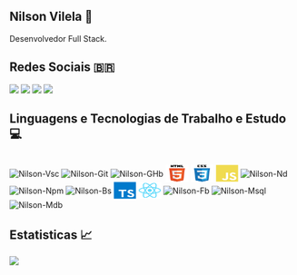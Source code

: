 ## Nilson Vilela 🧔
<div> 
Desenvolvedor Full Stack.
</div>

## Redes Sociais 🇧🇷
<div> 
  <a href="https://www.youtube.com/channel/UCZSqTq_VPQ7PtrFqmvmHtvQ" target="_blank"><img src="https://img.shields.io/badge/YouTube-FF0000?style=for-the-badge&logo=youtube&logoColor=white" target="_blank"></a>
  <a href="https://instagram.com/nilson.vilela.1" target="_blank"><img src="https://img.shields.io/badge/-Instagram-%23E4405F?style=for-the-badge&logo=instagram&logoColor=white"   target="_blank"></a>
  <a href = "mailto:nilsonsvilela@gmail.com"><img src="https://img.shields.io/badge/-Gmail-%23333?style=for-the-badge&logo=gmail&logoColor=white" target="_blank"></a>
  <a href="www.linkedin.com/in/nilson-vilela-2a84b5204" target="_blank"><img src="https://img.shields.io/badge/-LinkedIn-%230077B5?style=for-the-badge&logo=linkedin&logoColor=white" target="_blank"></a>  
</div>

## Linguagens e Tecnologias de Trabalho e Estudo 💻
<div style="display: inline_block"><br>
  <img align="center" alt="Nilson-Vsc" height="30" width="40" src="https://cdn.jsdelivr.net/gh/devicons/devicon@latest/icons/vscode/vscode-original.svg" />   
  <img align="center" alt="Nilson-Git" height="30" width="40" src="https://cdn.jsdelivr.net/gh/devicons/devicon@latest/icons/git/git-original-wordmark.svg"/>
  <img align="center" alt="Nilson-GHb" height="30" width="40" src="https://cdn.jsdelivr.net/gh/devicons/devicon@latest/icons/github/github-original-wordmark.svg" />
  <img align="center" alt="Nilson-HTML" height="30" width="40" src="https://raw.githubusercontent.com/devicons/devicon/master/icons/html5/html5-original-wordmark.svg">
  <img align="center" alt="Nilson-CSS" height="30" width="40" src="https://raw.githubusercontent.com/devicons/devicon/master/icons/css3/css3-original-wordmark.svg">          
  <img align="center" alt="Nilson-Js" height="30" width="40" src="https://raw.githubusercontent.com/devicons/devicon/master/icons/javascript/javascript-plain.svg">
  <img align="center" alt="Nilson-Nd" height="30" width="40" src="https://cdn.jsdelivr.net/gh/devicons/devicon@latest/icons/nodejs/nodejs-original-wordmark.svg" />
  <img align="center" alt="Nilson-Npm" height="30" width="40" src="https://cdn.jsdelivr.net/gh/devicons/devicon@latest/icons/npm/npm-original-wordmark.svg" />                
  <img align="center" alt="Nilson-Bs" height="30" width="40" src="https://cdn.jsdelivr.net/gh/devicons/devicon@latest/icons/bootstrap/bootstrap-original.svg" />
  <img align="center" alt="Nilson-Ts" height="30" width="40" src="https://raw.githubusercontent.com/devicons/devicon/master/icons/typescript/typescript-plain.svg">
  <img align="center" alt="Nilson-React" height="30" width="40" src="https://raw.githubusercontent.com/devicons/devicon/master/icons/react/react-original.svg">
  <img align="center" alt="Nilson-Fb" height="30" width="40" src="https://cdn.jsdelivr.net/gh/devicons/devicon@latest/icons/firebase/firebase-plain-wordmark.svg" />
  <img align="center" alt="Nilson-Msql" height="30" width="40" src="https://cdn.jsdelivr.net/gh/devicons/devicon@latest/icons/mysql/mysql-original-wordmark.svg" />
  <img align="center" alt="Nilson-Mdb" height="30" width="40" src="https://cdn.jsdelivr.net/gh/devicons/devicon@latest/icons/mongodb/mongodb-original-wordmark.svg" />         
</div>

## Estatisticas 📈
<div> 
<img src="https://github-readme-stats.vercel.app/api?username=Nilson-Vilela&show_icons=true&theme=radical&include_all_commits=true">
</div>


